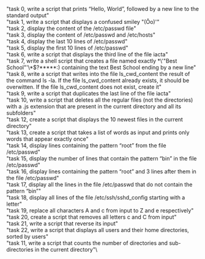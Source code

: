 "task 0, write a script that prints “Hello, World”, followed by a new line to the standard output"\
"task 1, write a script that displays a confused smiley "(Ôo)'"\
"task 2, display the content of the /etc/passwd file"\
"task 3, display the content of /etc/passwd and /etc/hosts"\
"task 4, display the last 10 lines of /etc/passwd"\
"task 5, display the first 10 lines of /etc/passwd"\
"task 6, write a script that displays the third line of the file iacta"\
"task 7, write a shell script that creates a file named exactly \*\\'"Best School"\'\\*$\?\*\*\*\*\*:) containing the text Best School ending by a new line"\
"task 8, write a script that writes into the file ls_cwd_content the result of the command ls -la. If the file ls_cwd_content already exists, it should be overwitten. If the file ls_cwd_content does not exist, create it"\
"task 9, write a script that duplicates the last line of the file iacta"\
"task 10, write a script that deletes all the regular files (not the directories) with a .js extension that are present in the current directory and all its subfolders"\
"task 12, create a script that displays the 10 newest files in the current directory"\
"task 13, create a script that takes a list of words as input and prints only words that appear exactly once"\
"task 14, display lines containing the pattern “root” from the file /etc/passwd"\
"task 15, display the number of lines that contain the pattern “bin” in the file /etc/passwd"\
"task 16, display lines containing the pattern “root” and 3 lines after them in the file /etc/passwd"\
"task 17, display all the lines in the file /etc/passwd that do not contain the pattern “bin”"\
"task 18, display all lines of the file /etc/ssh/sshd_config starting with a letter"\
"task 19, replace all characters A and c from input to Z and e respectively"\
"task 20, create a script that removes all letters c and C from input"\
"task 21, write a script that reverse its input"\
"task 22, write a script that displays all users and their home directories, sorted by users"\
"task 11, write a script that counts the number of directories and sub-directories in the current directory"\
